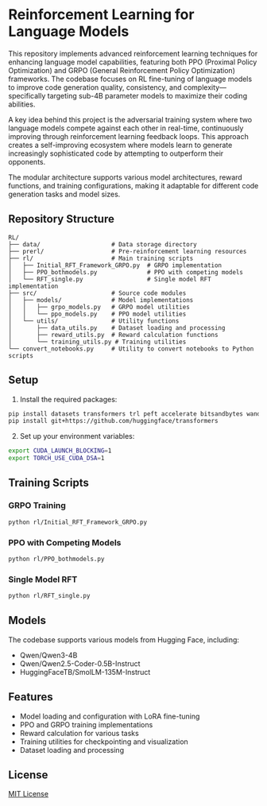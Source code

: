 # Reinforcement Learning for Language Models

This repository implements advanced reinforcement learning techniques for enhancing language model capabilities, featuring both PPO (Proximal Policy Optimization) and GRPO (General Reinforcement Policy Optimization) frameworks. The codebase focuses on RL fine-tuning of language models to improve code generation quality, consistency, and complexity—specifically targeting sub-4B parameter models to maximize their coding abilities.

A key idea behind this project is the adversarial training system where two language models compete against each other in real-time, continuously improving through reinforcement learning feedback loops. This approach creates a self-improving ecosystem where models learn to generate increasingly sophisticated code by attempting to outperform their opponents.

The modular architecture supports various model architectures, reward functions, and training configurations, making it adaptable for different code generation tasks and model sizes.

## Repository Structure

```
RL/
├── data/                    # Data storage directory
├── prerl/                   # Pre-reinforcement learning resources
├── rl/                      # Main training scripts
│   ├── Initial_RFT_Framework_GRPO.py  # GRPO implementation
│   ├── PPO_bothmodels.py              # PPO with competing models
│   └── RFT_single.py                  # Single model RFT implementation
├── src/                     # Source code modules
│   ├── models/              # Model implementations
│   │   ├── grpo_models.py   # GRPO model utilities
│   │   └── ppo_models.py    # PPO model utilities
│   └── utils/               # Utility functions
│       ├── data_utils.py    # Dataset loading and processing
│       ├── reward_utils.py  # Reward calculation functions
│       └── training_utils.py # Training utilities
└── convert_notebooks.py     # Utility to convert notebooks to Python scripts
```

## Setup

1. Install the required packages:
```bash
pip install datasets transformers trl peft accelerate bitsandbytes wandb
pip install git+https://github.com/huggingface/transformers
```

2. Set up your environment variables:
```bash
export CUDA_LAUNCH_BLOCKING=1
export TORCH_USE_CUDA_DSA=1
```

## Training Scripts

### GRPO Training
```bash
python rl/Initial_RFT_Framework_GRPO.py
```

### PPO with Competing Models
```bash
python rl/PPO_bothmodels.py
```

### Single Model RFT
```bash
python rl/RFT_single.py
```

## Models

The codebase supports various models from Hugging Face, including:
- Qwen/Qwen3-4B
- Qwen/Qwen2.5-Coder-0.5B-Instruct
- HuggingFaceTB/SmolLM-135M-Instruct

## Features

- Model loading and configuration with LoRA fine-tuning
- PPO and GRPO training implementations
- Reward calculation for various tasks
- Training utilities for checkpointing and visualization
- Dataset loading and processing

## License

[MIT License](LICENSE)
